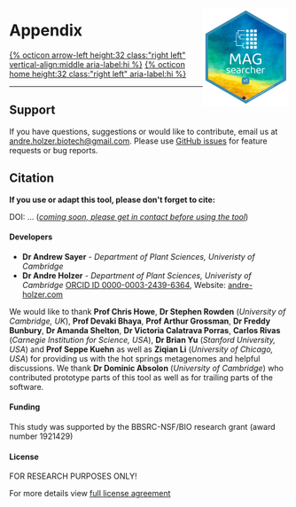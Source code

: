 <a href='https://github.com/AndreHolzer/MAGsearcher'><img src='images/MAGsearcher-hex.png' align="right" height="180" /></a>

# Appendix

[{% octicon arrow-left height:32 class:"right left" vertical-align:middle aria-label:hi %}](US_A.md) [{% octicon home height:32 class:"right left" aria-label:hi %}](index.md) 

----



## Support

If you have questions, suggestions or would like to contribute, email us at [andre.holzer.biotech@gmail.com](mailto:andre.holzer.biotech@gmail.com?subject=Metapolish). Please use [GitHub issues](https://github.com/AndreHolzer/MAGsearcher/issues) for feature requests or bug reports.



## Citation

**If you use or adapt this tool, please don't forget to cite:**

DOI: … (*<u>coming soon, please get in contact before using the tool</u>*)



#### **Developers**

- **Dr Andrew Sayer** - *Department of Plant Sciences, Univeristy of Cambridge*
- **Dr Andre Holzer** - *Department of Plant Sciences, Univeristy of Cambridge* [ORCID ID 0000-0003-2439-6364](https://orcid.org/0000-0003-2439-6364), Website: [andre-holzer.com](https://www.andre-holzer.com)

We would like to thank **Prof Chris Howe**, **Dr Stephen Rowden** (*University of Cambridge, UK*), **Prof Devaki Bhaya**, **Prof Arthur Grossman**, **Dr Freddy Bunbury**, **Dr Amanda Shelton**, **Dr Victoria Calatrava Porras**, **Carlos Rivas** (*Carnegie Institution for Science, USA*), **Dr Brian Yu** (*Stanford University, USA*) and **Prof Seppe Kuehn** as well as **Ziqian Li** (*University of Chicago, USA*) for providing us with the hot springs metagenomes and helpful discussions. We thank **Dr Dominic Absolon** (*University of Cambridge*) who contributed prototype parts of this tool as well as for trailing parts of the software.



#### Funding

This study was supported by the BBSRC-NSF/BIO research grant (award number 1921429)



#### License

FOR RESEARCH PURPOSES ONLY!

For more details view [full license agreement](https://github.com/AndreHolzer/MAGsearcher/blob/master/LICENSE)
